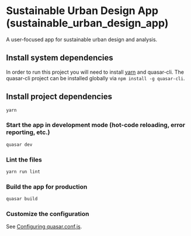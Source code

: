 # Sustainable Urban Design App (sustainable_urban_design_app)

A user-focused app for sustainable urban design and analysis.

## Install system dependencies
In order to run this project you will need to install [yarn](https://yarnpkg.com/) and quasar-cli. The quasar-cli project can be installed globally via `npm install -g quasar-cli`.

## Install project dependencies
```bash
yarn
```

### Start the app in development mode (hot-code reloading, error reporting, etc.)
```bash
quasar dev
```

### Lint the files
```bash
yarn run lint
```

### Build the app for production
```bash
quasar build
```

### Customize the configuration
See [Configuring quasar.conf.js](https://quasar.dev/quasar-cli/quasar-conf-js).

